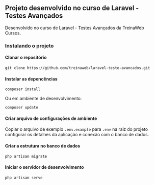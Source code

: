 ## Projeto desenvolvido no curso de Laravel - Testes Avançados

Desenvolvido no curso de Laravel - Testes Avançados da TreinaWeb Cursos.

### Instalando o projeto

#### Clonar o repositório

```
git clone https://github.com/treinaweb/laravel-teste-avancados.git
```

#### Instalar as depencências

```
composer install
```

Ou em ambiente de desenvolvimento:

```
composer update
```

#### Criar arquivo de configurações de ambiente

Copiar o arquivo de exemplo `.env.example` para `.env` na raiz do projeto
configurar os detalhes da aplicação e conexão com o banco de dados.

#### Criar a estrutura no banco de dados

```
php artisan migrate
```

#### Iniciar o servidor de desenvolvimento

```
php artisan serve
```
